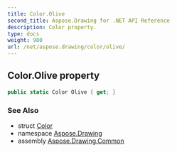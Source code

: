 ```yaml
---
title: Color.Olive
second_title: Aspose.Drawing for .NET API Reference
description: Color property. 
type: docs
weight: 980
url: /net/aspose.drawing/color/olive/
---
```

## Color.Olive property

```csharp
public static Color Olive { get; }
```

### See Also

* struct [Color](../)
* namespace [Aspose.Drawing](../../color/)
* assembly [Aspose.Drawing.Common](../../../)


